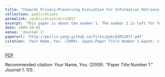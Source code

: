 ```yaml
---
title: "Towards Privacy-Preserving Evaluation for Information Retrieval Models over Industry Data Sets"
collection: publications
permalink: /publication/airs2017
excerpt: 'This paper is about the number 1. The number 2 is left for future work.'
date: 2009-10-01
venue: 'Journal 1'
paperurl: 'http://peilin-yang.github.io/files/pub/AIRS2017.pdf'
citation: 'Your Name, You. (2009). &quot;Paper Title Number 1.&quot; <i>Journal 1</i>. 1(1).'
---
```

[PDF](http://peilin-yang.github.io/files/pub/AIRS2017.pdf)

Recommended citation: Your Name, You. (2009). "Paper Title Number 1." <i>Journal 1</i>. 1(1).